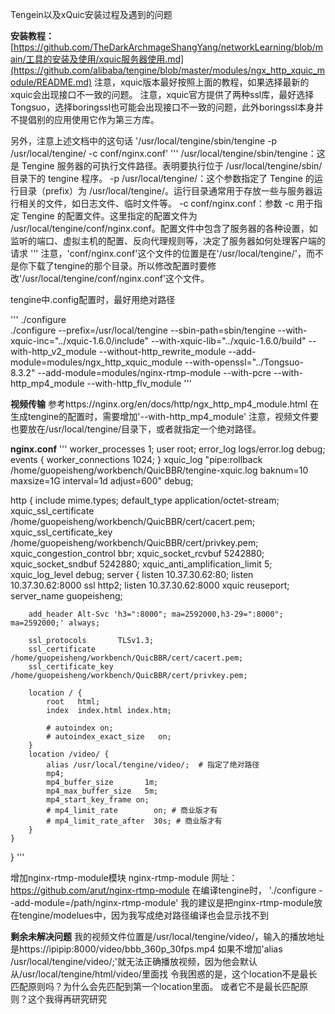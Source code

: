 Tengein以及xQuic安装过程及遇到的问题

**安装教程：**
[https://github.com/TheDarkArchmageShangYang/networkLearning/blob/main/工具的安装及使用/xquic服务器使用.md](https://github.com/alibaba/tengine/blob/master/modules/ngx_http_xquic_module/README.md)
注意，xquic版本最好按照上面的教程，如果选择最新的xquic会出现接口不一致的问题。
注意，xquic官方提供了两种ssl库，最好选择Tongsuo，选择boringssl也可能会出现接口不一致的问题，此外boringssl本身并不提倡别的应用使用它作为第三方库。

另外，注意上述文档中的这句话
'/usr/local/tengine/sbin/tengine -p /usr/local/tengine/ -c conf/nginx.conf'
'''
/usr/local/tengine/sbin/tengine：这是 Tengine 服务器的可执行文件路径。表明要执行位于 /usr/local/tengine/sbin/ 目录下的 tengine 程序。
-p /usr/local/tengine/：这个参数指定了 Tengine 的运行目录（prefix）为 /usr/local/tengine/。运行目录通常用于存放一些与服务器运行相关的文件，如日志文件、临时文件等。
-c conf/nginx.conf：参数 -c 用于指定 Tengine 的配置文件。这里指定的配置文件为 /usr/local/tengine/conf/nginx.conf。配置文件中包含了服务器的各种设置，如监听的端口、虚拟主机的配置、反向代理规则等，决定了服务器如何处理客户端的请求
'''
注意，'conf/nginx.conf'这个文件的位置是在'/usr/local/tengine/'，而不是你下载了tengine的那个目录。所以修改配置时要修改'/usr/local/tengine/conf/nginx.conf'这个文件。

tengine中.config配置时，最好用绝对路径

'''
./configure \
./configure   --prefix=/usr/local/tengine   --sbin-path=sbin/tengine   --with-xquic-inc="../xquic-1.6.0/include"   --with-xquic-lib="../xquic-1.6.0/build"   --with-http_v2_module   --without-http_rewrite_module   --add-module=modules/ngx_http_xquic_module   --with-openssl="../Tongsuo-8.3.2" --add-module=modules/nginx-rtmp-module --with-pcre --with-http_mp4_module --with-http_flv_module
'''

**视频传输**
参考https://nginx.org/en/docs/http/ngx_http_mp4_module.html
在生成tengine的配置时，需要增加'--with-http_mp4_module'
注意，视频文件要也要放在/usr/local/tengine/目录下，或者就指定一个绝对路径。

**nginx.conf**
'''
worker_processes  1;
user root;
error_log  logs/error.log debug;
events {
    worker_connections  1024;
}
xquic_log   "pipe:rollback /home/guopeisheng/workbench/QuicBBR/tengine-xquic.log baknum=10 maxsize=1G interval=1d adjust=600" debug;

http {
    include       mime.types;
    default_type  application/octet-stream;
    xquic_ssl_certificate        /home/guopeisheng/workbench/QuicBBR/cert/cacert.pem;
    xquic_ssl_certificate_key    /home/guopeisheng/workbench/QuicBBR/cert/privkey.pem;
    xquic_congestion_control bbr;
    xquic_socket_rcvbuf 5242880;
    xquic_socket_sndbuf 5242880;
    xquic_anti_amplification_limit 5;
    xquic_log_level debug;
    server {
        listen 10.37.30.62:80;
        listen 10.37.30.62:8000 ssl http2;
        listen 10.37.30.62:8000 xquic reuseport;
        server_name guopeisheng;
        
        add_header Alt-Svc 'h3=":8000"; ma=2592000,h3-29=":8000"; ma=2592000;' always;
        
        ssl_protocols       TLSv1.3;
        ssl_certificate        /home/guopeisheng/workbench/QuicBBR/cert/cacert.pem;
        ssl_certificate_key    /home/guopeisheng/workbench/QuicBBR/cert/privkey.pem;

        location / {
            root   html;
            index  index.html index.htm;

            # autoindex on;
            # autoindex_exact_size   on;
        }
        location /video/ {
            alias /usr/local/tengine/video/;  # 指定了绝对路径
            mp4;
            mp4_buffer_size       1m;
            mp4_max_buffer_size   5m;
            mp4_start_key_frame on;
            # mp4_limit_rate        on; # 商业版才有
            # mp4_limit_rate_after  30s; # 商业版才有
        }
    }
}
'''


增加nginx-rtmp-module模块
nginx-rtmp-module 网址：https://github.com/arut/nginx-rtmp-module
在编译tengine时，    './configure --add-module=/path/nginx-rtmp-module' 我的建议是把nginx-rtmp-module放在tengine/modelues中，因为我写成绝对路径编译也会显示找不到



**剩余未解决问题**
我的视频文件位置是/usr/local/tengine/video/，输入的播放地址是https://ipipip:8000/video/bbb_360p_30fps.mp4
如果不增加'alias /usr/local/tengine/video/;'就无法正确播放视频，因为他会默认从/usr/local/tengine/html/video/里面找
令我困惑的是，这个location不是最长匹配原则吗？为什么会先匹配到第一个location里面。 或者它不是最长匹配原则？这个我得再研究研究
